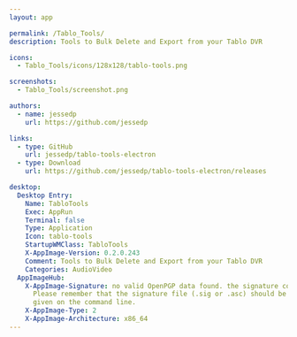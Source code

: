 ```yaml
---
layout: app

permalink: /Tablo_Tools/
description: Tools to Bulk Delete and Export from your Tablo DVR

icons:
  - Tablo_Tools/icons/128x128/tablo-tools.png

screenshots:
  - Tablo_Tools/screenshot.png

authors:
  - name: jessedp
    url: https://github.com/jessedp

links:
  - type: GitHub
    url: jessedp/tablo-tools-electron
  - type: Download
    url: https://github.com/jessedp/tablo-tools-electron/releases

desktop:
  Desktop Entry:
    Name: TabloTools
    Exec: AppRun
    Terminal: false
    Type: Application
    Icon: tablo-tools
    StartupWMClass: TabloTools
    X-AppImage-Version: 0.2.0.243
    Comment: Tools to Bulk Delete and Export from your Tablo DVR
    Categories: AudioVideo
  AppImageHub:
    X-AppImage-Signature: no valid OpenPGP data found. the signature could not be verified.
      Please remember that the signature file (.sig or .asc) should be the first file
      given on the command line.
    X-AppImage-Type: 2
    X-AppImage-Architecture: x86_64
---
```

